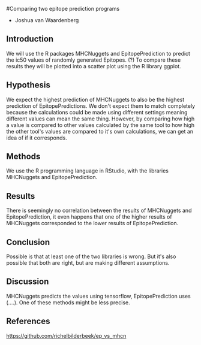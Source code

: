 #Comparing two epitope prediction programs

* Joshua van Waardenberg
 
## Introduction

We will use the R packages MHCNuggets and EpitopePrediction to predict the ic50 values of randomly generated Epitopes. (?)
To compare these results they will be plotted into a scatter plot using the R library ggplot.

## Hypothesis

We expect the highest prediction of MHCNuggets to also be the highest prediction of EpitopePredictions. We don't expect them to match completely because the calculations could be made using different settings meaning different values can mean the same thing.
However, by comparing how high a value is compared to other values calculated by the same tool to how high the other tool's values are compared to it's own calculations, we can get an idea of if it corresponds.

## Methods

We use the R programming language in RStudio, with the libraries MHCNuggets and EpitopePrediction.

## Results

There is seemingly no correlation between the results of MHCNuggets and EpitopePrediction, it even happens that one of the higher results of MHCNuggets corresponded to the lower results of EpitopePrediction.

## Conclusion

Possible is that at least one of the two libraries is wrong. But it's also possible that both are right, but are making different assumptions.

## Discussion

MHCNuggets predicts the values using tensorflow, EpitopePrediction uses (....). One of these methods might be less precise.

## References

https://github.com/richelbilderbeek/ep_vs_mhcn
